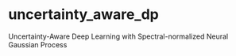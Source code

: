 # uncertainty_aware_dp
Uncertainty-Aware Deep Learning with Spectral-normalized Neural Gaussian Process
